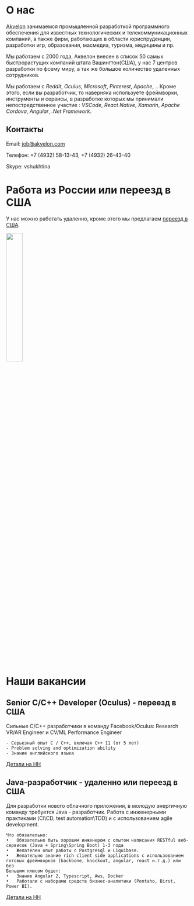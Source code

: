 # О нас
[Akvelon](http://akvelon.com/) занимаемся промышленной разработкой программного обеспечения для известных технологических и телекоммуникационных компаний, а также фирм, работающих в области юриспруденции, разработки игр, образования, масмедиа, туризма, медицины и пр.

Мы работаем с 2000 года, Аквелон внесен в список 50 самых быстрорастущих компаний штата Вашингтон(США), у нас 7 центров разработки по фсему миру, а так же большое количество удаленных сотрудников.

Мы работаем с *Reddit*, *Oculus*, *Microsoft*, *Pinterest*, *Apache*, .. Кроме этого, если вы разработчик, то наверняка используете фреймворки, инструменты и сервисы, в разработке которых мы принимали непостредственное участие : *VSCode*, *React Native*, *Xamarin*, *Apache Cordova*, *Angular*, *.Net Framework*.

## Контакты
 Email: job@akvelon.com
 
 Телефон:  +7 (4932) 58-13-43, +7 (4932) 26-43-40
 
 Skype: vshukhtina

# Работа из России или переезд в США
У нас можно работать удаленно, кроме этого мы предлагаем [переезд в США](http://akvelon.com/relocation-fb052017/).

[<img src="http://akvelon.com/wp-content/uploads/2017/05/akvelon-relocation-en-01-700x366.png" width="30%"/>](http://akvelon.com/relocation-fb052017/)


# Наши вакансии

## Senior С/С++ Developer (Oculus) - переезд в США
Cильные С/C++ разработчики в команду Facebook/Oculus: Research VR/AR Engineer и CV/ML Performance Engineer
```
- Серьезный опыт С / С++, включая С++ 11 (от 5 лет)
- Problem solving and optimization ability
- Знание английского языка
```
[Детали на HH](https://ivanovo.hh.ru/vacancy/25629206)
## Java-разработчик - удаленно или переезд в США
Для разработки нового облачного приложения, в молодую энергичную команду требуется Java - разработчик. Работа с инженерными практиками (CI\CD, test automation\TDD) и с использованием agile development.
```
Что обязательно:
•	Обязательно быть хорошим инженером c опытом написания RESTful веб-сервисов (Java + Spring\Spring Boot) 1-3 года
•	Желателен опыт работы с Postgresql и Liquibase.
•	Желательно знание rich client side applications с использованием готовых фреймворков (backbone, knockout, angular, react и.т.д.) или без
Большим плюсом будет:
•	Знание Angular 2, Typescript, Aws, Docker
•	Работали с наборами средств бизнес-аналитики (Pentaho, Birst, Power BI).
```
[Детали на HH](https://ivanovo.hh.ru/vacancy/25647643)
